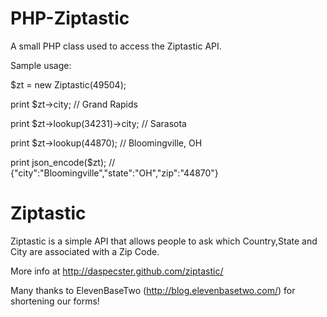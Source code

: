 PHP-Ziptastic
=============

A small PHP class used to access the Ziptastic API.

Sample usage:

$zt = new Ziptastic(49504);

print $zt->city; // Grand Rapids

print $zt->lookup(34231)->city; // Sarasota

print $zt->lookup(44870); // Bloomingville, OH

print json_encode($zt); // {"city":"Bloomingville","state":"OH","zip":"44870"}

Ziptastic
=============
Ziptastic is a simple API that allows people to ask which Country,State and City are associated with a Zip Code.

More info at http://daspecster.github.com/ziptastic/

Many thanks to ElevenBaseTwo (http://blog.elevenbasetwo.com/) for shortening our forms!
